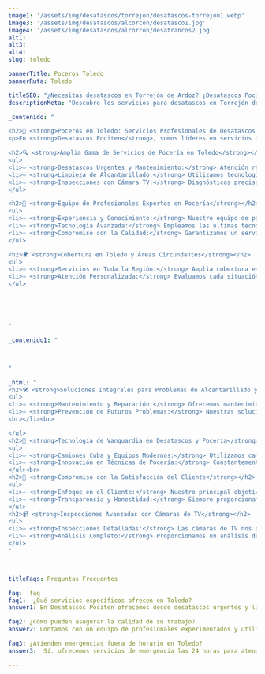 ```yaml
---
image1: '/assets/img/desatascos/torrejon/desatascos-torrejon1.webp'
image3: '/assets/img/desatascos/alcorcon/desatasco1.jpg'
image4: '/assets/img/desatascos/alcorcon/desatrancos2.jpg'
alt1: 
alt3:
alt4:
slug: toledo

bannerTitle: Poceros Toledo
bannerRuta: Toledo

titleSEO: "¿Necesitas desatascos en Torrejón de Ardoz? ¡Desatascos Pociten al rescate!"
descriptionMeta: "Descubre los servicios para desatascos en Torrejón de Ardoz que ofrece Desatascos Pociten, fontaneros, obras de pocería, inspección con cámara, limpieza fosas sépticas"

_contenido: "

<h2>🚧 <strong>Poceros en Toledo: Servicios Profesionales de Desatascos y Mantenimiento con Desatascos Pociten</strong></h2>
<p>En <strong>Desatascos Pociten</strong>, somos líderes en servicios de pocería en Toledo, ofreciendo soluciones avanzadas y eficientes para todo tipo de necesidades relacionadas con desatascos, mantenimiento y reparación de sistemas de alcantarillado.</p>

<h2>🔍 <strong>Amplia Gama de Servicios de Pocería en Toledo</strong></h2>
<ul>
<li>⇨ <strong>Desatascos Urgentes y Mantenimiento:</strong> Atención rápida y eficaz las 24 horas para emergencias y mantenimiento preventivo.<br></li><br>
<li>⇨ <strong>Limpieza de Alcantarillado:</strong> Utilizamos tecnología de punta para limpiar y mantener sistemas de alcantarillado.<br></li><br>
<li>⇨ <strong>Inspecciones con Cámara TV:</strong> Diagnósticos precisos para detectar y solucionar problemas en tuberías y alcantarillados.<br></li><br>
</ul>

<h2>👷 <strong>Equipo de Profesionales Expertos en Pocería</strong></h2>
<ul>
<li>⇨ <strong>Experiencia y Conocimiento:</strong> Nuestro equipo de poceros altamente capacitados ofrece soluciones efectivas y duraderas.<br></li><br>
<li>⇨ <strong>Tecnología Avanzada:</strong> Empleamos las últimas tecnologías en equipos y técnicas de pocería.<br></li><br>
<li>⇨ <strong>Compromiso con la Calidad:</strong> Garantizamos un servicio de alta calidad en cada proyecto en Toledo.<br></li><br>
</ul>

<h2>🌍 <strong>Cobertura en Toledo y Áreas Circundantes</strong></h2>
<ul>
<li>⇨ <strong>Servicios en Toda la Región:</strong> Amplia cobertura en Toledo y localidades cercanas para atender todas tus necesidades de pocería.<br></li><br>
<li>⇨ <strong>Atención Personalizada:</strong> Evaluamos cada situación para ofrecer soluciones a medida.<br></li><br>
</ul>





"

_contenido1: "



"

_html: "
<h2>🛠️ <strong>Soluciones Integrales para Problemas de Alcantarillado y Tuberías</strong></h2>
<ul>
<li>⇨ <strong>Mantenimiento y Reparación:</strong> Ofrecemos mantenimiento integral y reparaciones eficientes para sistemas de alcantarillado y tuberías.<br></li><br>
<li>⇨ <strong>Prevención de Futuros Problemas:</strong> Nuestras soluciones están diseñadas para prevenir problemas a largo plazo.<
<br></li><br>

</ul>
<h2>🚚 <strong>Tecnología de Vanguardia en Desatascos y Pocería</strong></h2>
<ul>
<li>⇨ <strong>Camiones Cuba y Equipos Modernos:</strong> Utilizamos camiones cuba y equipos de alta tecnología para realizar desatascos eficientes.<br></li><br>
<li>⇨ <strong>Innovación en Técnicas de Pocería:</strong> Constantemente actualizamos nuestras metodologías para ofrecer los mejores servicios.<br></li><br>
</ul><br>
<h2>💼 <strong>Compromiso con la Satisfacción del Cliente</strong></h2>
<ul>
<li>⇨ <strong>Enfoque en el Cliente:</strong> Nuestro principal objetivo es la satisfacción total del cliente, ofreciendo servicios personalizados y atención detallada.<br></li><br>
<li>⇨ <strong>Transparencia y Honestidad:</strong> Siempre proporcionamos presupuestos claros y trabajamos con integridad.<br></li><br>
</ul>
<h2>📹 <strong>Inspecciones Avanzadas con Cámaras de TV</strong></h2>
<ul>
<li>⇨ <strong>Inspecciones Detalladas:</strong> Las cámaras de TV nos permiten realizar inspecciones exhaustivas para identificar rápidamente cualquier problema.<br></li><br>
<li>⇨ <strong>Análisis Completo:</strong> Proporcionamos un análisis detallado post-inspección para asegurar la resolución efectiva de los problemas.<br></li><br>
</ul>
"



titleFaqs: Preguntas Frecuentes

faq:  faq
faq1:  ¿Qué servicios específicos ofrecen en Toledo?
answer1: En Desatascos Pociten ofrecemos desde desatascos urgentes y limpieza de alcantarillados hasta inspecciones con cámara y mantenimiento preventivo.

faq2: ¿Cómo pueden asegurar la calidad de su trabajo?
answer2: Contamos con un equipo de profesionales experimentados y utilizamos tecnología de vanguardia para garantizar la máxima calidad en nuestros servicios.

faq3: ¿Atienden emergencias fuera de horario en Toledo?
answer3:  Sí, ofrecemos servicios de emergencia las 24 horas para atender cualquier problema inmediatamente

---
```

